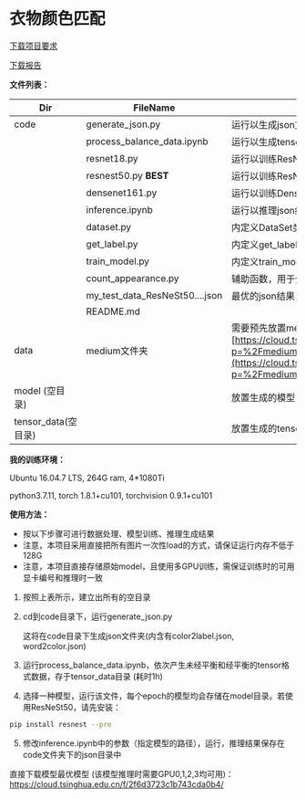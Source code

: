 # 衣物颜色匹配

[下载项目要求](./requirement_zh-CN.pdf)

[下载报告](./report_zh-CN.pdf)

**文件列表：**

| Dir                 | FileName                       | Description                                                                                                                                                                                           |
| ------------------- | ------------------------------ | ----------------------------------------------------------------------------------------------------------------------------------------------------------------------------------------------------- |
| code                | generate_json.py               | 运行以生成json文件夹和两个辅助json文件                                                                                                                                                                |
|                     | process_balance_data.ipynb     | 运行以生成tensor格式的数据                                                                                                                                                                            |
|                     | resnet18.py                    | 运行以训练ResNet18模型                                                                                                                                                                                |
|                     | resnest50.py      **BEST**     | 运行以训练ResNeSt50模型                                                                                                                                                                               |
|                     | densenet161.py                 | 运行以训练DenseNet161模型                                                                                                                                                                             |
|                     | inference.ipynb                | 运行以推理json结果，存于本目录json文件夹                                                                                                                                                              |
|                     | dataset.py                     | 内定义DataSet类                                                                                                                                                                                       |
|                     | get_label.py                   | 内定义get_label函数，输入中文词输出标号                                                                                                                                                               |
|                     | train_model.py                 | 内定义train_model函数                                                                                                                                                                                 |
|                     | count_appearance.py            | 辅助函数，用于分析数据集，对训练不必需                                                                                                                                                                |
|                     | my_test_data_ResNeSt50....json | 最优的json结果，对训练不必需                                                                                                                                                                          |
|                     | README.md                      |                                                                                                                                                                                                       |
| data                | medium文件夹                   | 需要预先放置medium尺寸的图片数据 [https://cloud.tsinghua.edu.cn/d/27849370d8774de3a2e2/files/?p=%2Fmedium.zip&dl=1](https://cloud.tsinghua.edu.cn/d/27849370d8774de3a2e2/files/?p=%2Fmedium.zip&dl=1) |
| model (空目录)      |                                | 放置生成的模型                                                                                                                                                                                        |
| tensor_data(空目录) |                                | 放置生成的tensor格式的数据                                                                                                                                                                            |



**我的训练环境：**

Ubuntu 16.04.7 LTS,  264G ram,  4*1080Ti

python3.7.11, torch 1.8.1+cu101, torchvision 0.9.1+cu101



**使用方法：**

- 按以下步骤可进行数据处理、模型训练、推理生成结果
- 注意，本项目采用直接把所有图片一次性load的方式，请保证运行内存不低于128G
- 注意，本项目直接存储原始model，且使用多GPU训练，需保证训练时的可用显卡编号和推理时一致

1. 按照上表所示，建立出所有的空目录

2. cd到code目录下，运行generate_json.py

   这将在code目录下生成json文件夹(内含有color2label.json, word2color.json)

3. 运行process_balance_data.ipynb，依次产生未经平衡和经平衡的tensor格式数据，存于tensor_data目录 (耗时1h)

4. 选择一种模型，运行该文件，每个epoch的模型均会存储在model目录。若使用ResNeSt50，请先安装：

```bash
pip install resnest --pre
```

5. 修改inference.ipynb中的参数（指定模型的路径），运行，推理结果保存在code文件夹下的json目录中



直接下载模型最优模型 (该模型推理时需要GPU0,1,2,3均可用)：https://cloud.tsinghua.edu.cn/f/2f6d3723c1b743cda0b4/

